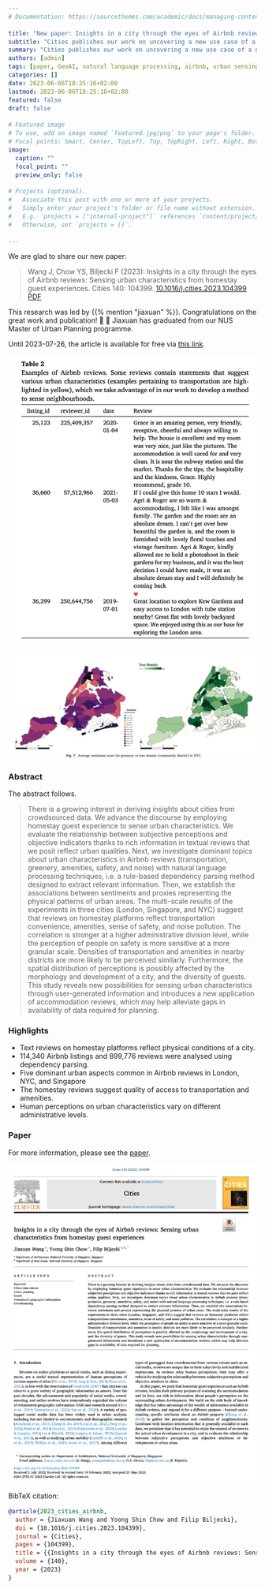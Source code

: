 ```yaml
---
# Documentation: https://sourcethemes.com/academic/docs/managing-content/

title: "New paper: Insights in a city through the eyes of Airbnb reviews: Sensing urban characteristics from homestay guest experiences"
subtitle: "Cities publishes our work on uncovering a new use case of a nascent form of user-generated geographic information."
summary: "Cities publishes our work on uncovering a new use case of a nascent form of user-generated geographic information."
authors: [admin]
tags: [paper, GeoAI, natural language processing, airbnb, urban sensing, urban planning]
categories: []
date: 2023-06-06T18:25:16+02:00
lastmod: 2023-06-06T18:25:16+02:00
featured: false
draft: false

# Featured image
# To use, add an image named `featured.jpg/png` to your page's folder.
# Focal points: Smart, Center, TopLeft, Top, TopRight, Left, Right, BottomLeft, Bottom, BottomRight.
image:
  caption: ""
  focal_point: ""
  preview_only: false

# Projects (optional).
#   Associate this post with one or more of your projects.
#   Simply enter your project's folder or file name without extension.
#   E.g. `projects = ["internal-project"]` references `content/project/deep-learning/index.md`.
#   Otherwise, set `projects = []`.

---
```


We are glad to share our new paper:

> Wang J, Chow YS, Biljecki F (2023): Insights in a city through the eyes of Airbnb reviews: Sensing urban characteristics from homestay guest experiences. Cities 140: 104399. [<i class="ai ai-doi-square ai"></i> 10.1016/j.cities.2023.104399](https://doi.org/10.1016/j.cities.2023.104399) [<i class="far fa-file-pdf"></i> PDF](/publication/2023-cities-airbnb/2023-cities-airbnb.pdf)</i>

This research was led by {{% mention "jiaxuan" %}}.
Congratulations on the great work and publication! :raised_hands: :clap:
Jiaxuan has graduated from our NUS Master of Urban Planning programme.

Until 2023-07-26, the article is available for free via [this link](https://authors.elsevier.com/a/1hCbTy5jOr5h-).

![](1.png)

![](2.png)

### Abstract

The abstract follows.

> There is a growing interest in deriving insights about cities from crowdsourced data. We advance the discourse by employing homestay guest experience to sense urban characteristics. We evaluate the relationship between subjective perceptions and objective indicators thanks to rich information in textual reviews that we posit reflect urban qualities. Next, we investigate dominant topics about urban characteristics in Airbnb reviews (transportation, greenery, amenities, safety, and noise) with natural language processing techniques, i.e. a rule-based dependency parsing method designed to extract relevant information. Then, we establish the associations between sentiments and proxies representing the physical patterns of urban areas. The multi-scale results of the experiments in three cities (London, Singapore, and NYC) suggest that reviews on homestay platforms reflect transportation convenience, amenities, sense of safety, and noise pollution. The correlation is stronger at a higher administrative division level, while the perception of people on safety is more sensitive at a more granular scale. Densities of transportation and amenities in nearby districts are more likely to be perceived similarly. Furthermore, the spatial distribution of perceptions is possibly affected by the morphology and development of a city, and the diversity of guests. This study reveals new possibilities for sensing urban characteristics through user-generated information and introduces a new application of accommodation reviews, which may help alleviate gaps in availability of data required for planning.

### Highlights

+ Text reviews on homestay platforms reflect physical conditions of a city.
+ 114,340 Airbnb listings and 899,776 reviews were analysed using dependency parsing.
+ Five dominant urban aspects common in Airbnb reviews in London, NYC, and Singapore
+ The homestay reviews suggest quality of access to transportation and amenities.
+ Human perceptions on urban characteristics vary on different administrative levels.

### Paper 

For more information, please see the [paper](/publication/2023-cities-airbnb/).

[![](page-one.png)](/publication/2023-cities-airbnb/)

BibTeX citation:
```bibtex
@article{2023_cities_airbnb,
  author = {Jiaxuan Wang and Yoong Shin Chow and Filip Biljecki},
  doi = {10.1016/j.cities.2023.104399},
  journal = {Cities},
  pages = {104399},
  title = {{Insights in a city through the eyes of Airbnb reviews: Sensing urban characteristics from homestay guest experiences}},
  volume = {140},
  year = {2023}
}
```
